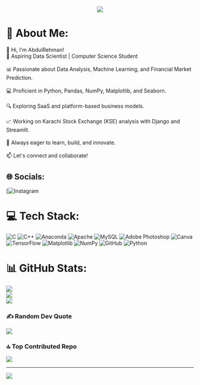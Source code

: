 <h1 align="center">
    <img src="https://readme-typing-svg.herokuapp.com?font=tektur&weight=900&size=30&duration=3000&pause=500&center=true&vCenter=true&width=445&height=60&lines=Hi+There!+%F0%9F%91%8B;I'm+AbdulRehman!;" />
</h1>

# 💫 About Me:
👋 Hi, I'm AbdulRehman!<br>🚀 Aspiring Data Scientist | Computer Science Student<br><br>📊 Passionate about Data Analysis, Machine Learning, and Financial Market Prediction.<br><br>💻 Proficient in Python, Pandas, NumPy, Matplotlib, and Seaborn.<br><br>🔍 Exploring SaaS and platform-based business models.<br><br>📈 Working on Karachi Stock Exchange (KSE) analysis with Django and Streamlit.<br><br>🌱 Always eager to learn, build, and innovate.<br><br>📫 Let's connect and collaborate!


## 🌐 Socials:
[![Instagram](https://www.instagram.com/iamrealabdulrehman/) 

# 💻 Tech Stack:
![C](https://img.shields.io/badge/c-%2300599C.svg?style=for-the-badge&logo=c&logoColor=white) ![C++](https://img.shields.io/badge/c++-%2300599C.svg?style=for-the-badge&logo=c%2B%2B&logoColor=white) ![Anaconda](https://img.shields.io/badge/Anaconda-%2344A833.svg?style=for-the-badge&logo=anaconda&logoColor=white) ![Apache](https://img.shields.io/badge/apache-%23D42029.svg?style=for-the-badge&logo=apache&logoColor=white) ![MySQL](https://img.shields.io/badge/mysql-4479A1.svg?style=for-the-badge&logo=mysql&logoColor=white) ![Adobe Photoshop](https://img.shields.io/badge/adobe%20photoshop-%2331A8FF.svg?style=for-the-badge&logo=adobe%20photoshop&logoColor=white) ![Canva](https://img.shields.io/badge/Canva-%2300C4CC.svg?style=for-the-badge&logo=Canva&logoColor=white) ![TensorFlow](https://img.shields.io/badge/TensorFlow-%23FF6F00.svg?style=for-the-badge&logo=TensorFlow&logoColor=white) ![Matplotlib](https://img.shields.io/badge/Matplotlib-%23ffffff.svg?style=for-the-badge&logo=Matplotlib&logoColor=black) ![NumPy](https://img.shields.io/badge/numpy-%23013243.svg?style=for-the-badge&logo=numpy&logoColor=white) ![GitHub](https://img.shields.io/badge/github-%23121011.svg?style=for-the-badge&logo=github&logoColor=white) ![Python](https://img.shields.io/badge/python-3670A0?style=for-the-badge&logo=python&logoColor=ffdd54)
# 📊 GitHub Stats:
![](https://github-readme-stats.vercel.app/api?username=abdulrehman0852&theme=dark&hide_border=false&include_all_commits=true&count_private=true)<br/>
![](https://nirzak-streak-stats.vercel.app/?user=abdulrehman0852&theme=dark&hide_border=false)<br/>
![](https://github-readme-stats.vercel.app/api/top-langs/?username=abdulrehman0852&theme=dark&hide_border=false&include_all_commits=true&count_private=true&layout=compact)

### ✍️ Random Dev Quote
![](https://quotes-github-readme.vercel.app/api?type=horizontal&theme=radical)

### 🔝 Top Contributed Repo
![](https://github-contributor-stats.vercel.app/api?username=abdulrehman0852&limit=5&theme=dark&combine_all_yearly_contributions=true)

---
[![](https://visitcount.itsvg.in/api?id=abdulrehman0852&icon=0&color=0)](https://visitcount.itsvg.in)

<!-- Proudly created with GPRM ( https://gprm.itsvg.in ) -->
